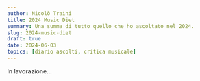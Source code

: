 ```yaml
---
author: Nicolò Traini
title: 2024 Music Diet
summary: Una summa di tutto quello che ho ascoltato nel 2024.
slug: 2024-music-diet
draft: true
date: 2024-06-03
topics: [diario ascolti, critica musicale]
---
```


In lavorazione...
